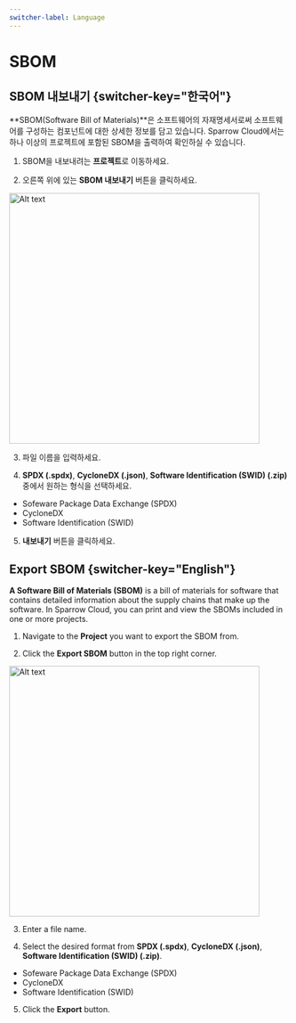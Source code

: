 ```yaml
---
switcher-label: Language
---
```

# SBOM


## SBOM 내보내기 {switcher-key="한국어"}

**SBOM(Software Bill of Materials)**은 소프트웨어의 자재명세서로써 소프트웨어를 구성하는 컴포넌트에 대한 상세한 정보를 담고 있습니다. Sparrow Cloud에서는 하나 이상의 프로젝트에 포함된 SBOM을 출력하여 확인하실 수 있습니다.


1. SBOM을 내보내려는 **프로젝트**로 이동하세요.

2. 오른쪽 위에 있는 **SBOM 내보내기** 버튼을 클릭하세요.

<img src="exportSBOM.png" alt="Alt text" width="450"/>

3. 파일 이름을 입력하세요.

4. **SPDX (.spdx)**, **CycloneDX (.json)**, **Software Identification (SWID) (.zip)** 중에서 원하는 형식을 선택하세요.

* Sofeware Package Data Exchange (SPDX)
* CycloneDX
* Software Identification (SWID)

5. **내보내기** 버튼을 클릭하세요.


## Export SBOM {switcher-key="English"}

**A Software Bill of Materials (SBOM)** is a bill of materials for software that contains detailed information about the supply chains that make up the software. In Sparrow Cloud, you can print and view the SBOMs included in one or more projects.


1. Navigate to the **Project** you want to export the SBOM from.

2. Click the **Export SBOM** button in the top right corner.

<img src="exportSBOM.png" alt="Alt text" width="450"/>

3. Enter a file name.

4. Select the desired format from **SPDX (.spdx)**, **CycloneDX (.json)**, **Software Identification (SWID) (.zip)**.

* Sofeware Package Data Exchange (SPDX)
* CycloneDX
* Software Identification (SWID)

5. Click the **Export** button.

